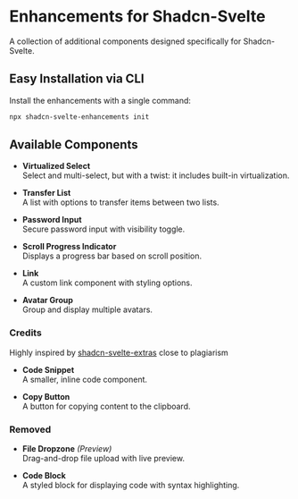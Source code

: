 # Enhancements for Shadcn-Svelte
A collection of additional components designed specifically for Shadcn-Svelte.

## Easy Installation via CLI
Install the enhancements with a single command:

```bash
npx shadcn-svelte-enhancements init
```

## Available Components

- **Virtualized Select**  
  Select and multi-select, but with a twist: it includes built-in virtualization.

- **Transfer List**  
  A list with options to transfer items between two lists.

- **Password Input**  
  Secure password input with visibility toggle.

- **Scroll Progress Indicator**  
  Displays a progress bar based on scroll position.

- **Link**  
  A custom link component with styling options.

- **Avatar Group**  
  Group and display multiple avatars.


### Credits

Highly inspired by [shadcn-svelte-extras](https://www.shadcn-svelte-extras.com/) close to plagiarism

- **Code Snippet**  
  A smaller, inline code component.

- **Copy Button**  
  A button for copying content to the clipboard.

### Removed

- **File Dropzone** *(Preview)*  
  Drag-and-drop file upload with live preview.

- **Code Block**  
  A styled block for displaying code with syntax highlighting.
